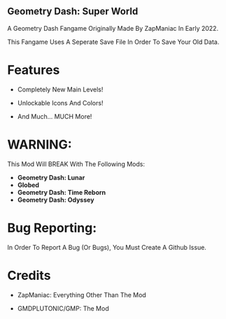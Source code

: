 ## <cg>Geometry Dash: Super World</c>

A Geometry Dash Fangame Originally Made By ZapManiac In Early 2022.

This Fangame Uses A Seperate Save File In Order To Save Your Old Data.

# <cb>Features</c>

- Completely New Main Levels!

- Unlockable Icons And Colors!

- And Much... MUCH More!

# **<cr>WARNING:</c>**

This Mod Will <cr>BREAK</c> With The Following Mods:

- **Geometry Dash: Lunar**
- **Globed**
- **Geometry Dash: Time Reborn**
- **Geometry Dash: Odyssey**

# **Bug Reporting**:

In Order To Report A Bug (Or Bugs), You Must Create A Github Issue.

# <cl>Credits</c>

- ZapManiac: Everything Other Than The Mod

- GMDPLUTONIC/GMP: The Mod